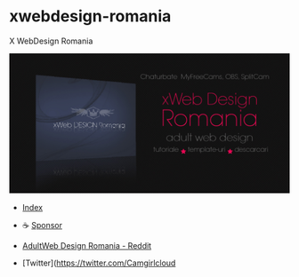 # xwebdesign-romania
X WebDesign Romania

![XWebDesign-Romania](https://raw.githubusercontent.com/cgc-dan/xwebdesign-romania/main/repository-open-graph-template.jpg)

 * [Index](https://cgc-dan.github.io/xwebdesign-romania/)

 * ☕ [Sponsor](https://dandesign.camgirl.cloud/sponsor/)
 * [AdultWeb Design Romania - Reddit](https://www.reddit.com/r/AdultWebDesignRomania/)
 * [Twitter](https://twitter.com/Camgirlcloud
